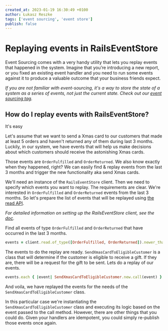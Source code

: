 ```yaml
---
created_at: 2023-01-19 16:30:49 +0100
author: Łukasz Reszke
tags: ['event sourcing', 'event store']
publish: false
---
```


# Replaying events in RailsEventStore

Event Sourcing comes with a very handy utility that lets you replay events that happened in the system. Imagine that you’re introducing a new report, or you fixed an existing event handler and you need to run some events against it to produce a valuable outcome that your business friends expect.

<!-- more -->

_If you are not familiar with event-sourcing, it's a way to store the state of a system as a series of events, not just the current state. Check out our [event sourcing tag](https://blog.arkency.com/tags/event-sourcing)._

## How do I replay events with RailsEventStore?

It's easy 

Let's assume that we want to send a Xmas card to our customers that made at least 5 orders and haven't returned any of them during last 3 months. Luckily, in our system, we have events that will help us make decisions about which customers should receive the astonishing Xmas cards.

Those events are `OrderFulfilled` and `OrderReturned`. We also know exactly when they happened, right? We can easily find & replay events from the last 3 months and trigger the new functionality aka send Xmas cards. 

We'll need an instance of the `RailsEventStore` client. Then we need to specify which events you want to replay. The requirements are clear. We're interested in `OrderFulfilled` and `OrderReturned` events from the last 3 months. So let's prepare the list of events that will be replayed using [the read API](https://railseventstore.org/docs/v2/read/).

_For detailed information on setting up the RailsEventStore client, see the [doc](https://railseventstore.org/docs/v2/install/#instantiate-a-client)._

Find all events of type `OrderFulfilled` and `OrderReturned` that have occurred in the last 3 months.

```ruby
events = client.read.of_type([OrderFulfilled, OrderReturned]).newer_than(3.months.ago).to_a
``` 

The events to do the replay are ready. `SendXmasCardToEligibleCustomer` is a class that will determine if the customer is eligible to receive a gift. If they are, there will be a request for the gift to be sent. Lets do a replay of our events.
```ruby
events.each { |event| SendXmasCardToEligibleCustomer.new.call(event) }
```

And voila, we have replayed the events for the needs of the `SendXmasCardToEligibleCustomer` class.

In this particular case we're instantiating the `SendXmasCardToEligibleCustomer` class and executing its logic based on the event passed to the call method. However, there are other things that you could do. Given your handlers are idempotent, you could simply re-publish those events once again.
